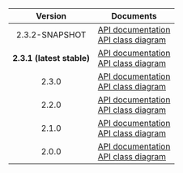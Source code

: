 | Version | Documents |
|:---:|---|
| 2.3.2-SNAPSHOT | [API documentation](2.3.2-SNAPSHOT)<br>[API class diagram](2.3.2-SNAPSHOT/api_class_diagram.svg) |
| **2.3.1 (latest stable)** | [API documentation](latest-stable)<br>[API class diagram](2.3.1/api_class_diagram.svg) |
| 2.3.0 | [API documentation](2.3.0)<br>[API class diagram](2.3.0/api_class_diagram.svg) |
| 2.2.0 | [API documentation](2.2.0)<br>[API class diagram](2.2.0/api_class_diagram.svg) |
| 2.1.0 | [API documentation](2.1.0)<br>[API class diagram](2.1.0/api_class_diagram.svg) |
| 2.0.0 | [API documentation](2.0.0)<br>[API class diagram](2.0.0/api_class_diagram.svg) |
